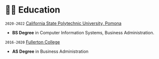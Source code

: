 # 👨‍🎓 Education

`2020-2022` [California State Polytechnic University, Pomona](https://www.cpp.edu/index.shtml)
- **BS Degree** in Computer Information Systems, Business Administration.

`2016-2020` [Fullerton College](https://www.fullcoll.edu/)
- **AS Degree** in Business Administration

